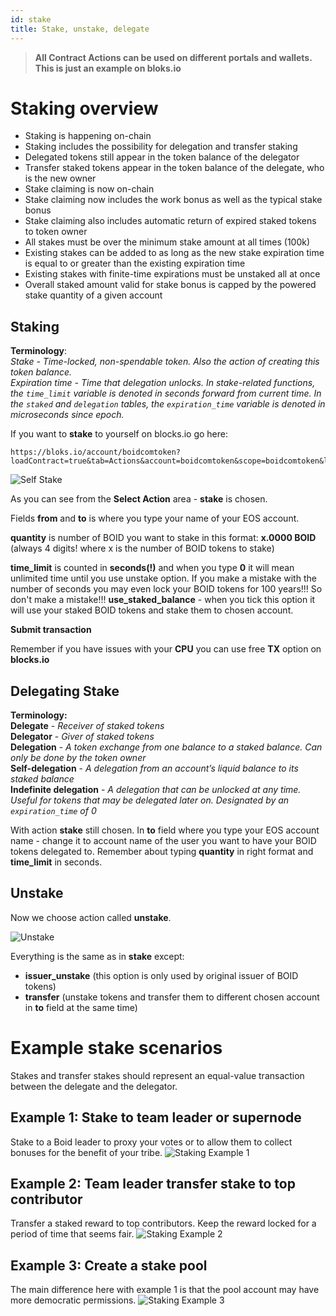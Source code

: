 ```yaml
---
id: stake
title: Stake, unstake, delegate
---
```

>**All Contract Actions can be used on different portals and wallets. This is just an example on bloks.io**

# Staking overview
- Staking is happening on-chain
- Staking includes the possibility for delegation and transfer staking
- Delegated tokens still appear in the token balance of the delegator
- Transfer staked tokens appear in the token balance of the delegate, who is the new
owner
- Stake claiming is now on-chain
- Stake claiming now includes the work bonus as well as the typical stake bonus
- Stake claiming also includes automatic return of expired staked tokens to token owner
- All stakes must be over the minimum stake amount at all times (100k)
- Existing stakes can be added to as long as the new stake expiration time is equal to or
greater than the existing expiration time
- Existing stakes with finite-time expirations must be unstaked all at once
- Overall staked amount valid for stake bonus is capped by the powered stake quantity of
a given account


## Staking

**Terminology**:  
*Stake - Time-locked, non-spendable token. Also the action of creating this token balance.*  
*Expiration time - Time that delegation unlocks. In stake-related functions, the `time_limit`
variable is denoted in seconds forward from current time. In the `staked` and `delegation`
tables, the `expiration_time` variable is denoted in microseconds since epoch.*

If you want to **stake** to yourself on blocks.io go here:
```
https://bloks.io/account/boidcomtoken?loadContract=true&tab=Actions&account=boidcomtoken&scope=boidcomtoken&limit=100&table=stakes&action=stake 
```
![Self Stake](/img/staking1.png "Self Stake")

As you can see from the **Select Action** area - **stake** is chosen.

Fields **from** and **to** is where you type your name of your EOS account.

**quantity** is number of BOID you want to stake in this format: **x.0000 BOID** (always 4 digits! where x is the number of BOID tokens to stake)

**time_limit** is counted in **seconds(!)** and when you type **0** it will mean unlimited time until you use unstake option.
If you make a mistake with the number of seconds you may even lock your BOID tokens for 100 years!!! So don't make a mistake!!!
**use_staked_balance** - when you tick this option it will use your staked BOID tokens and stake them to chosen account.

**Submit transaction**

Remember if you have issues with your **CPU** you can use free **TX** option on **blocks.io**


## Delegating Stake

**Terminology:**  
**Delegate** - *Receiver of staked tokens*  
**Delegator** - *Giver of staked tokens*  
**Delegation** - *A token exchange from one balance to a staked balance. Can only be done by the
token owner*  
**Self-delegation** - *A delegation from an account’s liquid balance to its staked balance*  
**Indefinite delegation** - *A delegation that can be unlocked at any time. Useful for tokens that may
be delegated later on. Designated by an `expiration_time` of 0*  

With action **stake** still chosen. In **to** field where you type your EOS account name - change it to account name of the user you want to have your BOID tokens delegated to.
Remember about typing **quantity** in right format and **time_limit** in seconds.


## Unstake

Now we choose action called **unstake**.

![Unstake](/img/staking2.png "Unstake")

Everything is the same as in **stake** except:
* **issuer_unstake** (this option is only used by original issuer of BOID tokens)
* **transfer** (unstake tokens and transfer them to different chosen account in **to** field at the same time)


# Example stake scenarios
Stakes and transfer stakes should represent an equal-value transaction between the delegate and the delegator.

## Example 1: Stake to team leader or supernode
Stake to a Boid leader to proxy your votes or to allow them to collect bonuses for the benefit of your tribe.
![Staking Example 1](/img/staking_example_1.png "Staking Example 1")

## Example 2: Team leader transfer stake to top contributor
Transfer a staked reward to top contributors. Keep the reward locked for a period of time that seems fair.
![Staking Example 2](/img/staking_example_2.png "Staking Example 2")

## Example 3: Create a stake pool
The main difference here with example 1 is that the pool account may have more democratic permissions.
![Staking Example 3](/img/staking_example_3.png "Staking Example 3")
